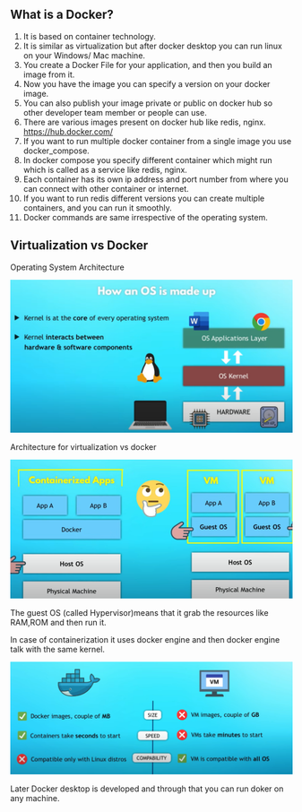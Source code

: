 ## What is a Docker?

1. It is based on container technology.  
2. It is similar as virtualization but after docker desktop you can run linux on your Windows/ Mac machine.  
3. You create a Docker File for your application, and then you build an image from it.  
4. Now you have the image you can specify a version on your docker image.
5. You can also publish your image private or public on docker hub so other developer team member or people can use.  
6. There are various images present on docker hub like redis, nginx. https://hub.docker.com/ 
7. If you want to run multiple docker container from a single image you use docker_compose.  
8. In docker compose you specify different container which might run which is called as a service like redis, nginx.  
9. Each container has its own ip address and port number from where you can connect with other container or internet.  
10. If you want to run redis different versions you can create multiple containers, and you can run it smoothly.  
11. Docker commands are same irrespective of the operating system.  




## Virtualization vs Docker

Operating System Architecture

![img.png](img.png)

Architecture for virtualization vs docker

![img_1.png](img_1.png)


The guest OS (called Hypervisor)means that it grab the resources like RAM,ROM and then run it.

In case of containerization it uses docker engine and then docker engine talk with the same kernel.

![img_2.png](img_2.png)

Later Docker desktop is developed and through that you can run doker on any machine.

